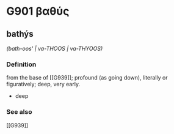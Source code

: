 # G901 βαθύς

## bathýs

_(bath-oos' | va-THOOS | va-THYOOS)_

### Definition

from the base of [[G939]]; profound (as going down), literally or figuratively; deep, very early.

- deep

### See also

[[G939]]

